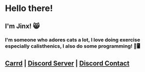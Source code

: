 # Hello there!
## I'm Jinx! 😸
### I'm someone who adores cats a lot, I love doing exercise especially calisthenics, I also do some programming! 💪🖥️
## [Carrd](https://jinx-jinx.carrd.co/) | [Discord Server](https://dsc.gg/jinxies-cattos) | [Discord Contact](https://discord.com/channels/@me/1095627778893828107)
